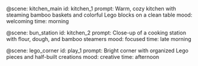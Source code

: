 @scene: kitchen_main
id: kitchen_1
prompt: Warm, cozy kitchen with steaming bamboo baskets and colorful Lego blocks on a clean table
mood: welcoming
time: morning

@scene: bun_station
id: kitchen_2
prompt: Close-up of a cooking station with flour, dough, and bamboo steamers
mood: focused
time: late morning

@scene: lego_corner
id: play_1
prompt: Bright corner with organized Lego pieces and half-built creations
mood: creative
time: afternoon
